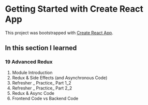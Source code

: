 # Getting Started with Create React App

This project was bootstrapped with [Create React App](https://github.com/facebook/create-react-app).

## In this section I learned
### 19 Advanced Redux
1. Module Introduction
2. Redux & Side Effects (and Asynchronous Code)
3. Refresher _ Practice_ Part 1_2
4. Refresher _ Practice_ Part 2_2
5. Redux & Async Code
6. Frontend Code vs Backend Code
